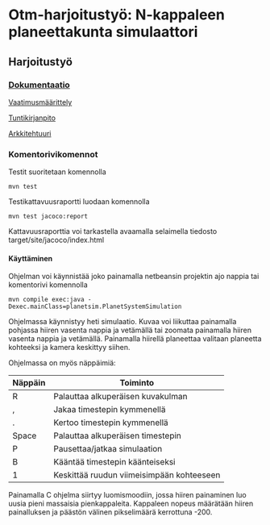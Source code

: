 # Otm-harjoitustyö: N-kappaleen planeettakunta simulaattori


## Harjoitustyö

### [Dokumentaatio](https://github.com/anttkukk/otm-harjoitustyo/tree/master/dokumentaatio)

[Vaatimusmäärittely](https://github.com/anttkukk/otm-harjoitustyo/blob/master/dokumentaatio/vaatimusmaarittelu.md)

[Tuntikirjanpito](https://github.com/anttkukk/otm-harjoitustyo/blob/master/dokumentaatio/tyoaikakirjanpito.md)

[Arkkitehtuuri](https://github.com/anttkukk/otm-harjoitustyo/blob/master/dokumentaatio/arkkitehtuuri.md)


 ### Komentorivikomennot
 Testit suoritetaan komennolla 
 
 `mvn test`
 
 Testikattavuusraportti luodaan komennolla
 
 `mvn test jacoco:report`
 
 Kattavuusraporttia voi tarkastella avaamalla selaimella tiedosto target/site/jacoco/index.html

#### Käyttäminen
Ohjelman voi käynnistää joko painamalla netbeansin projektin ajo nappia tai komentorivi komennolla

`mvn compile exec:java -Dexec.mainClass=planetsim.PlanetSystemSimulation`

Ohjelmassa käynnistyy heti simulaatio. Kuvaa voi liikuttaa painamalla pohjassa hiiren vasenta nappia ja vetämällä tai zoomata painamalla hiiren vasenta nappia ja vetämällä. Painamalla hiirellä planeettaa valitaan planeetta kohteeksi ja kamera keskittyy siihen. 

Ohjelmassa on myös näppäimiä:



| Näppäin | Toiminto |
|---------|---------|
| R | Palauttaa alkuperäisen kuvakulman |
| , | Jakaa timestepin kymmenellä |
| . | Kertoo timestepin kymmenellä |
| Space | Palauttaa alkuperäisen timestepin |
| P | Pausettaa/jatkaa simulaation |
| B | Kääntää timestepin käänteiseksi |
| 1 | Keskittää ruudun viimeisimpään kohteeseen |


Painamalla C ohjelma siirtyy luomismoodiin, jossa hiiren painaminen luo uusia pieni massaisia pienkappaleita. Kappaleen nopeus määrätään hiiren painalluksen ja päästön välinen pikselimäärä kerrottuna -200.
